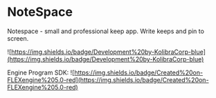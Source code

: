 # NoteSpace
Notespace - small and professional keep app. Write keeps and pin to screen.

![https://img.shields.io/badge/Development%20by-KolibraCorp-blue](https://img.shields.io/badge/Development%20by-KolibraCorp-blue)

Engine Program SDK: ![https://img.shields.io/badge/Created%20on-FLEXengine%205.0-red](https://img.shields.io/badge/Created%20on-FLEXengine%205.0-red)
